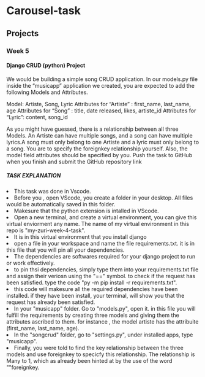 # Carousel-task
## Projects

### Week 5

#### Django CRUD (python) Project 

We would be building a simple song CRUD application. In our models.py file inside the “musicapp” application we created, you are expected to add the following Models and Attributes.

Model: Artiste, Song, Lyric
Attributes for “Artiste” : first_name, last_name, age
Attributes for “Song” : title, date released, likes, artiste_id
Attributes for “Lyric”: content, song_id
 
As you might have guessed, there is a relationship between all three Models. An Artiste can have multiple songs, and a song can have multiple lyrics.A song must only belong to one Artiste and a lyric must only belong to a song. You are to specify the foreignkey relationship yourself.
Also, the model field attributes should be specified by you. 
Push the task to GitHub when you finish and submit the GitHub repository link 


##### TASK EXPLANATION
<li> This task was done in Vscode.</li>
<li> Before you , open VScode, you create a folder in your desktop. All files would be automatically saved in this folder.</li>
<li> Makesure that the python extension is intalled in VScode.</li>
<li> Open a new terminal, and create a virtual environment, you can give this virtual enviorment any name. The name of my virtual environment in this repo is "my-zuri-week-4-task".</li> 
<li> It is in this virtual environment that you install django</li>
<li> open a file in your workspace and name the file requirements.txt. it is in this file that you will pin all your dependencies.</li>
<li> The dependencies are softwares required for your django project to run or work effectively.</li>
<li> to pin thsi dependencies, simply type them into your requirements.txt file and assign their veriosn using the "==" symbol. to check if the request has been satisfied. type the code "py -m pip install -r requirements.txt".
<li> this code will makesure all the required dependencies have been installed. if they have been install, your terminal, will show you that the request has already been satisfied.</li>
<li> In your "musicapp" folder. Go to "models.py", open it. in this file you will fulfill the requirements by creating three models and giving them the attributes ascribed to them. for instance , the model artiste has the attribuite (first_name, last_name, age). </li>
<li> In the "songcrud" folder, go to "settings.py", under installed apps, type "musicapp". </li>
<li> Finally, you were told to find the key relationship between the three models and use foreignkey to specicfy this relationship. The relationship is Many to 1, which as already been hinted at by the use of the word ""foreignkey.</li>


